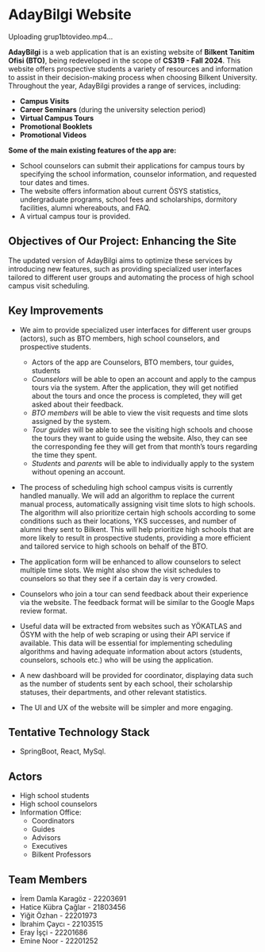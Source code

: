 # AdayBilgi Website 



Uploading grup1btovideo.mp4…


**AdayBilgi** is a web application that is an existing website of **Bilkent Tanitim Ofisi (BTO)**, being redeveloped in the scope of **CS319 - Fall 2024**. This website offers prospective students a variety of resources and information to assist in their decision-making process when choosing Bilkent University. Throughout the year, AdayBilgi provides a range of services, including:
- **Campus Visits**
- **Career Seminars** (during the university selection period)
- **Virtual Campus Tours**
- **Promotional Booklets**
- **Promotional Videos**

**Some of the main existing features of the app are:**
- School counselors can submit their applications for campus tours by specifying the school information, counselor information, and requested tour dates and times.
- The website offers information about current ÖSYS statistics, undergraduate programs, school fees and scholarships, dormitory facilities, alumni whereabouts, and FAQ.
- A virtual campus tour is provided.

## Objectives of Our Project: Enhancing the Site
The updated version of AdayBilgi aims to optimize these services by introducing new features, such as providing specialized user interfaces tailored to different user groups and automating the process of high school campus visit scheduling.

## Key Improvements
- We aim to provide specialized user interfaces for different user groups (actors), such as BTO members, high school counselors, and prospective students.
  - Actors of the app are Counselors, BTO members, tour guides, students 
  - _Counselors_ will be able to open an account and apply to the campus tours via the system. After the application, they will get notified about the tours and once the process is completed, they will get asked about their feedback.
  - _BTO members_ will be able to view the visit requests and time slots assigned by the system.
  - _Tour guides_ will be able to see the visiting high schools and choose the tours they want to guide using the website. Also, they can see the corresponding fee they will get from that month’s tours regarding the time they spent.
  - _Students_ and _parents_ will be able to individually apply to the system without opening an account.

- The process of scheduling high school campus visits is currently handled manually. We will add an algorithm to replace the current manual process, automatically assigning visit time slots to high schools. The algorithm will also prioritize certain high schools according to some conditions such as their locations, YKS successes, and number of alumni they sent to Bilkent. This will help prioritize high schools that are more likely to result in prospective students, providing a more efficient and tailored service to high schools on behalf of the BTO.
- The application form will be enhanced to allow counselors to select multiple time slots. We might also show the visit schedules to counselors so that they see if a certain day is very crowded.
- Counselors who join a tour can send feedback about their experience via the website. The feedback format will be similar to the Google Maps review format.
- Useful data will be extracted from websites such as YÖKATLAS and ÖSYM with the help of web scraping or using their API service if available. This data will be essential for implementing scheduling algorithms and having adequate information about actors (students, counselors, schools etc.) who will be using the application.
- A new dashboard will be provided for coordinator, displaying data such as the number of students sent by each school, their scholarship statuses, their departments, and other relevant statistics.
- The UI and UX of the website will be simpler and more engaging.

## Tentative Technology Stack
- SpringBoot, React, MySql.

## Actors
- High school students
- High school counselors
- Information Office:
  - Coordinators
  - Guides
  - Advisors
  - Executives
  - Bilkent Professors

## Team Members
- İrem Damla Karagöz - 22203691
- Hatice Kübra Çağlar - 21803456
- Yiğit Özhan - 22201973
- İbrahim Çaycı - 22103515
- Eray İşçi - 22201686
- Emine Noor - 22201252
